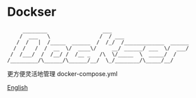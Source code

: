 # Dockser

```
     ________                  ___
    /  ___   \                /  / ___ 
   /  /   |  /_____  ______  /  /_/  /_____________  ______
  /  /   /  /  __  \/  ____\/     __/ ______/ ___  \/  ___/
 /  /___/  /  /__/ /  /__ _   /\  \/_____  \  _____/  /
/_________/\______/\______/__/  \_/________/\_____/__/
```

更方便灵活地管理 docker-compose.yml

[English](README.md) 